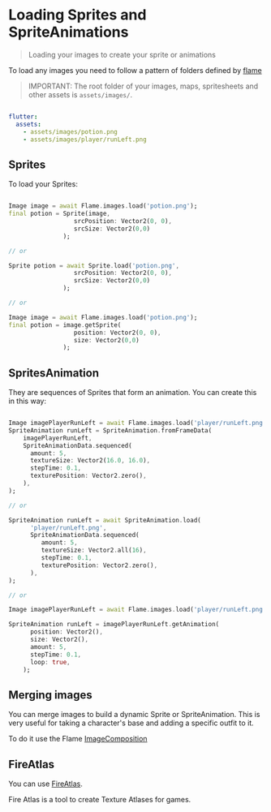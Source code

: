 # Loading Sprites and SpriteAnimations

> Loading your images to create your sprite or animations

To load any images you need to follow a pattern of folders defined by [flame](https://docs.flame-engine.org/main/flame/rendering/images.html) 

> IMPORTANT: The root folder of your images, maps, spritesheets and other assets is `assets/images/`.

```yaml

flutter:
  assets:
    - assets/images/potion.png
    - assets/images/player/runLeft.png
```

## Sprites

To load your Sprites:

```dart

Image image = await Flame.images.load('potion.png');
final potion = Sprite(image,
                  srcPosition: Vector2(0, 0),
                  srcSize: Vector2(0,0)
               );

// or

Sprite potion = await Sprite.load('potion.png',
                  srcPosition: Vector2(0, 0),
                  srcSize: Vector2(0,0)
               );

// or 

Image image = await Flame.images.load('potion.png');
final potion = image.getSprite(
                  position: Vector2(0, 0),
                  size: Vector2(0,0)
               );

```

## SpritesAnimation

They are sequences of Sprites that form an animation. You can create this in this way:

```dart

Image imagePlayerRunLeft = await Flame.images.load('player/runLeft.png');
SpriteAnimation runLeft = SpriteAnimation.fromFrameData(
    imagePlayerRunLeft,
    SpriteAnimationData.sequenced(
      amount: 5,
      textureSize: Vector2(16.0, 16.0),
      stepTime: 0.1,
      texturePosition: Vector2.zero(),
    ),
);

// or

SpriteAnimation runLeft = await SpriteAnimation.load(
      'player/runLeft.png',
      SpriteAnimationData.sequenced(
         amount: 5,
         textureSize: Vector2.all(16),
         stepTime: 0.1,
         texturePosition: Vector2.zero(),
      ),
);

// or

Image imagePlayerRunLeft = await Flame.images.load('player/runLeft.png');

SpriteAnimation runLeft = imagePlayerRunLeft.getAnimation(
      position: Vector2(),
      size: Vector2(),
      amount: 5,
      stepTime: 0.1,
      loop: true,
    );

```


## Merging images

You can merge images to build a dynamic Sprite or SpriteAnimation.
This is very useful for taking a character's base and adding a specific outfit to it.

To do it use the Flame [ImageComposition](https://docs.flame-engine.org/latest/flame/rendering/images.html#imagecomposition)


## FireAtlas

You can use [FireAtlas](https://github.com/flame-engine/fire-atlas).

Fire Atlas is a tool to create Texture Atlases for games.